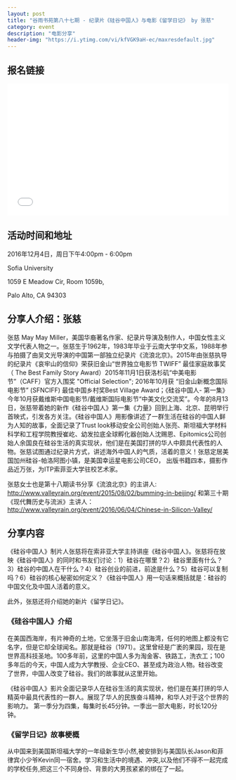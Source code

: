 ```yaml
---
layout: post
title: "谷雨书苑第八十七期 - 纪录片《硅谷中国人》与电影《留学日记》 by 张慈"
category: event
description: "电影分享"
header-img: "https://i.ytimg.com/vi/kfVGK9aH-ec/maxresdefault.jpg"
---
```


## 报名链接
<div style="width:100%; text-align:left;" ><iframe src="//eventbrite.com/tickets-external?eid=29775082072&ref=etckt" frameborder="0" height="300" width="100%" vspace="0" hspace="0" marginheight="5" marginwidth="5" scrolling="auto" allowtransparency="true"></iframe></div>

## 活动时间和地址
2016年12月4日，周日下午4:00pm - 6:00pm

Sofia University 

1059 E Meadow Cir, Room 1059b,

Palo Alto, CA 94303

## 分享人介绍：张慈

张慈 May May Miller，美国华裔著名作家、纪录片导演及制作人，中国女性主义文学代表人物之一。张慈生于1962年，1983年毕业于云南大学中文系，1988年参与拍摄了由吴文光导演的中国第一部独立纪录片《流浪北京》。2015年由张慈执导的纪录片《哀牢山的信仰》荣获旧金山“世界独立电影节 TWIFF” 最佳家庭故事奖（ The Best Family Story Award）2015年11月1日获洛杉矶“中美电影节”（CAFF）官方入围奖 "Official Selection"; 2016年10月获 “旧金山新概念国际电影节” (SFNCIFF) 最佳中国乡村奖Best Village Award；《硅谷中国人- 第一集》今年10月获戴维斯中国电影节/戴维斯国际电影节“中美文化交流奖”。今年的8月13日，张慈带着她的新作《硅谷中国人》第一集《力量》回到上海、北京、昆明举行首映式，引发各方关注。《硅谷中国人》用影像讲述了一群生活在硅谷的中国人鲜为人知的故事，全面记录了Trust look移动安全公司创始人张亮、斯坦福大学材料科学和工程学院教授崔屹、幼发拉底全球孵化器创始人沈赐恩、Epitomics公司创始人余国良在硅谷生活的真实现状，他们是在美国打拼的华人中颇具代表性的人物。张慈试图通过纪录片方式，讲述海外中国人的气质，活着的意义！张慈定居美国加州硅谷-帕洛阿图小镇，是美国幸运星电影公司CEO， 出版书籍四本，摄影作品近万张，为ITP索菲亚大学驻校艺术家。

张慈女士也是第十八期读书分享《流浪北京》的主讲人: http://www.valleyrain.org/event/2015/08/02/bumming-in-beijing/ 和第三十期《现代舞历史与流派》主讲人：http://www.valleyrain.org/event/2016/06/04/Chinese-in-Silicon-Valley/

## 分享内容

《硅谷中国人》制片人张慈将在索非亚大学主持讲座《硅谷中国人》。张慈将在放映《硅谷中国人》的同时和书友们讨论：1）硅谷在哪里？2）硅谷里面有什么？3）硅谷的中国人在干什么？4）硅谷创业的前进，前途是什么？5）硅谷可以复制吗？6）硅谷的核心秘密如何定义？《硅谷中国人》用一句话来概括就是：硅谷的中国文化及中国人活着的意义。

此外，张慈还将介绍她的新片《留学日记》。

### 《硅谷中国人》介绍

在美国西海岸，有片神奇的土地，它坐落于旧金山南海湾，任何的地图上都没有它名字，但是它却全球闻名。那就是硅谷（1971）。这里曾经是广袤的果园，现在是世界高科技圣地。100多年前，这里的中国人多为淘金客、铁路工，洗衣工；100多年后的今天，中国人成为大学教授、企业CEO、甚至成为政治人物。硅谷改变了世界，中国人改变了硅谷。我们的故事就从这里开始。

《硅谷中国人》影片全面记录华人在硅谷生活的真实现状，他们是在美打拼的华人精英中最具代表性的一群人。展现了华人的民族奋斗精神，和华人对于这个世界的影响力。 第一季分为四集，每集时长45分钟。一季出一部大电影，时长120分钟。

### 《留学日记》故事梗概

从中国来到美国斯坦福大学的一年级新生华小然,被安排到与美国队⻓Jason和菲律宾小少爷Kevin同一宿舍。学习和生活中的境遇、冲突,以及他们不得不一起完成的学校任务,把这三个不同身份、背景的大男孩紧紧的绑在了一起。
